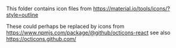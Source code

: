 This folder contains icon files from https://material.io/tools/icons/?style=outline

These could perhaps be replaced by icons from https://www.npmjs.com/package/@github/octicons-react see also
https://octicons.github.com/

